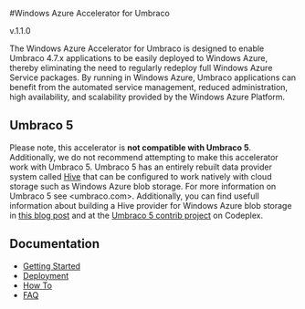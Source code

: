 #Windows Azure Accelerator for Umbraco

v.1.1.0

The Windows Azure Accelerator for Umbraco is designed to enable Umbraco 4.7.x applications to be easily deployed to Windows Azure, thereby eliminating the need to regularly redeploy full Windows Azure Service packages. By running in Windows Azure, Umbraco applications can benefit from the automated service management, reduced administration, high availability, and scalability provided by the Windows Azure Platform.

## Umbraco 5 ##
Please note, this accelerator is **not compatible with Umbraco 5**. Additionally, we do not recommend attempting to make this accelerator work with Umbraco 5. Umbraco 5 has an entirely rebuilt data provider system called [Hive](http://jupiter.umbraco.org/Data-Access-in-Umbraco-5.ashx) that can be configured to work natively with cloud storage such as Windows Azure blob storage. For more information on Umbraco 5 see <umbraco.com>. Additionally, you can find usefull information about building a Hive provider for Windows Azure blob storage in [this blog post](http://labs.thesedays.com/blog/2011/11/25/a-blob-storage-hive-provider-for-umbraco-5-beta/) and at the [Umbraco 5 contrib project](http://umbraco5contrib.codeplex.com) on Codeplex.

## Documentation ##
* [Getting Started](/WindowsAzure-Accelerators/wa-accelerator-umbraco/wiki/Getting-Started)
* [Deployment](/WindowsAzure-Accelerators/wa-accelerator-umbraco/wiki/Deployment)
* [How To](/WindowsAzure-Accelerators/wa-accelerator-umbraco/wiki/How-To-Topics)  
* [FAQ](/WindowsAzure-Accelerators/wa-accelerator-umbraco/wiki/FAQ)